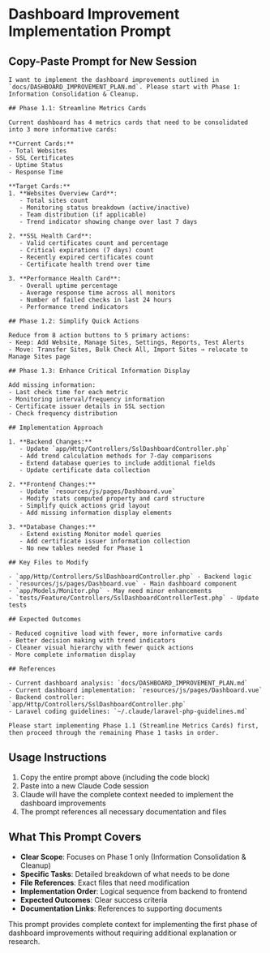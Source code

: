 # Dashboard Improvement Implementation Prompt

## Copy-Paste Prompt for New Session

```
I want to implement the dashboard improvements outlined in `docs/DASHBOARD_IMPROVEMENT_PLAN.md`. Please start with Phase 1: Information Consolidation & Cleanup.

## Phase 1.1: Streamline Metrics Cards

Current dashboard has 4 metrics cards that need to be consolidated into 3 more informative cards:

**Current Cards:**
- Total Websites
- SSL Certificates
- Uptime Status
- Response Time

**Target Cards:**
1. **Websites Overview Card**:
   - Total sites count
   - Monitoring status breakdown (active/inactive)
   - Team distribution (if applicable)
   - Trend indicator showing change over last 7 days

2. **SSL Health Card**:
   - Valid certificates count and percentage
   - Critical expirations (7 days) count
   - Recently expired certificates count
   - Certificate health trend over time

3. **Performance Health Card**:
   - Overall uptime percentage
   - Average response time across all monitors
   - Number of failed checks in last 24 hours
   - Performance trend indicators

## Phase 1.2: Simplify Quick Actions

Reduce from 8 action buttons to 5 primary actions:
- Keep: Add Website, Manage Sites, Settings, Reports, Test Alerts
- Move: Transfer Sites, Bulk Check All, Import Sites → relocate to Manage Sites page

## Phase 1.3: Enhance Critical Information Display

Add missing information:
- Last check time for each metric
- Monitoring interval/frequency information
- Certificate issuer details in SSL section
- Check frequency distribution

## Implementation Approach

1. **Backend Changes:**
   - Update `app/Http/Controllers/SslDashboardController.php`
   - Add trend calculation methods for 7-day comparisons
   - Extend database queries to include additional fields
   - Update certificate data collection

2. **Frontend Changes:**
   - Update `resources/js/pages/Dashboard.vue`
   - Modify stats computed property and card structure
   - Simplify quick actions grid layout
   - Add missing information display elements

3. **Database Changes:**
   - Extend existing Monitor model queries
   - Add certificate issuer information collection
   - No new tables needed for Phase 1

## Key Files to Modify

- `app/Http/Controllers/SslDashboardController.php` - Backend logic
- `resources/js/pages/Dashboard.vue` - Main dashboard component
- `app/Models/Monitor.php` - May need minor enhancements
- `tests/Feature/Controllers/SslDashboardControllerTest.php` - Update tests

## Expected Outcomes

- Reduced cognitive load with fewer, more informative cards
- Better decision making with trend indicators
- Cleaner visual hierarchy with fewer quick actions
- More complete information display

## References

- Current dashboard analysis: `docs/DASHBOARD_IMPROVEMENT_PLAN.md`
- Current dashboard implementation: `resources/js/pages/Dashboard.vue`
- Backend controller: `app/Http/Controllers/SslDashboardController.php`
- Laravel coding guidelines: `~/.claude/laravel-php-guidelines.md`

Please start implementing Phase 1.1 (Streamline Metrics Cards) first, then proceed through the remaining Phase 1 tasks in order.
```

## Usage Instructions

1. Copy the entire prompt above (including the code block)
2. Paste into a new Claude Code session
3. Claude will have the complete context needed to implement the dashboard improvements
4. The prompt references all necessary documentation and files

## What This Prompt Covers

- **Clear Scope**: Focuses on Phase 1 only (Information Consolidation & Cleanup)
- **Specific Tasks**: Detailed breakdown of what needs to be done
- **File References**: Exact files that need modification
- **Implementation Order**: Logical sequence from backend to frontend
- **Expected Outcomes**: Clear success criteria
- **Documentation Links**: References to supporting documents

This prompt provides complete context for implementing the first phase of dashboard improvements without requiring additional explanation or research.